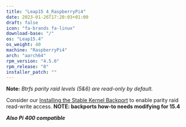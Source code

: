 ```yaml
---
title: "Leap15 4_RaspberryPi4"
date: 2023-01-26T17:20:03+01:00
draft: false
icon: "fa-brands fa-linux"
download-base: "/"
os: "Leap15.4"
os_weight: 40
machine: "RaspberryPi4"
arch: "aarch64"
rpm_version: "4.5.6"
rpm_release: "0"
installer_patch: ""
---
```


**Note:** *Btrfs parity raid levels (5&6) are read-only by default.*

Consider our [Installing the Stable Kernel Backport](https://rockstor.com/docs/howtos/stable_kernel_backport.html)
to enable parity raid read-write access.
**NOTE: backports how-to needs modifying for 15.4**

***Also Pi 400 compatible***